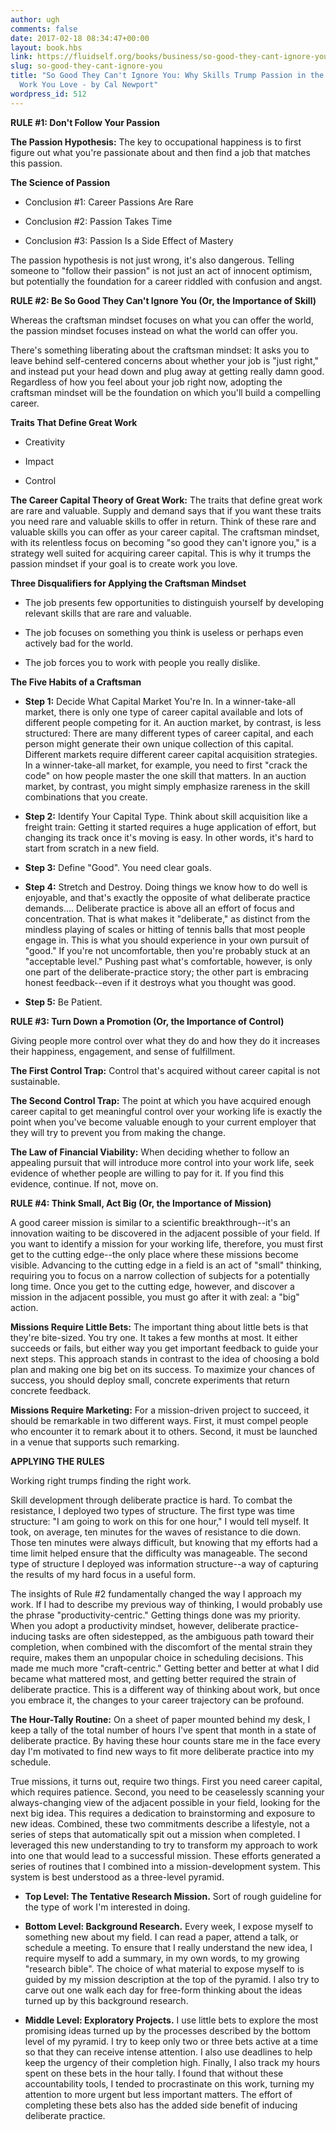 ```yaml
---
author: ugh
comments: false
date: 2017-02-18 08:34:47+00:00
layout: book.hbs
link: https://fluidself.org/books/business/so-good-they-cant-ignore-you/
slug: so-good-they-cant-ignore-you
title: "So Good They Can't Ignore You: Why Skills Trump Passion in the Quest for
  Work You Love - by Cal Newport"
wordpress_id: 512
---
```


**RULE #1: Don't Follow Your Passion**

**The Passion Hypothesis:** The key to occupational happiness is to first figure out what you're passionate about and then find a job that matches this passion.

**The Science of Passion**

- Conclusion #1: Career Passions Are Rare

- Conclusion #2: Passion Takes Time

- Conclusion #3: Passion Is a Side Effect of Mastery

The passion hypothesis is not just wrong, it's also dangerous. Telling someone to "follow their passion" is not just an act of innocent optimism, but potentially the foundation for a career riddled with confusion and angst.

**RULE #2: Be So Good They Can't Ignore You (Or, the Importance of Skill)**

Whereas the craftsman mindset focuses on what you can offer the world, the passion mindset focuses instead on what the world can offer you.

There's something liberating about the craftsman mindset: It asks you to leave behind self-centered concerns about whether your job is "just right," and instead put your head down and plug away at getting really damn good. Regardless of how you feel about your job right now, adopting the craftsman mindset will be the foundation on which you'll build a compelling career.

**Traits That Define Great Work**

- Creativity

- Impact

- Control

**The Career Capital Theory of Great Work:** The traits that define great work are rare and valuable. Supply and demand says that if you want these traits you need rare and valuable skills to offer in return. Think of these rare and valuable skills you can offer as your career capital. The craftsman mindset, with its relentless focus on becoming "so good they can't ignore you," is a strategy well suited for acquiring career capital. This is why it trumps the passion mindset if your goal is to create work you love.

**Three Disqualifiers for Applying the Craftsman Mindset**

- The job presents few opportunities to distinguish yourself by developing relevant skills that are rare and valuable.

- The job focuses on something you think is useless or perhaps even actively bad for the world.

- The job forces you to work with people you really dislike.

**The Five Habits of a Craftsman**

- **Step 1:** Decide What Capital Market You're In. In a winner-take-all market, there is only one type of career capital available and lots of different people competing for it. An auction market, by contrast, is less structured: There are many different types of career capital, and each person might generate their own unique collection of this capital. Different markets require different career capital acquisition strategies. In a winner-take-all market, for example, you need to first "crack the code" on how people master the one skill that matters. In an auction market, by contrast, you might simply emphasize rareness in the skill combinations that you create.

- **Step 2:** Identify Your Capital Type. Think about skill acquisition like a freight train: Getting it started requires a huge application of effort, but changing its track once it's moving is easy. In other words, it's hard to start from scratch in a new field.

- **Step 3:** Define "Good". You need clear goals.

- **Step 4:** Stretch and Destroy. Doing things we know how to do well is enjoyable, and that's exactly the opposite of what deliberate practice demands…. Deliberate practice is above all an effort of focus and concentration. That is what makes it "deliberate," as distinct from the mindless playing of scales or hitting of tennis balls that most people engage in. This is what you should experience in your own pursuit of "good." If you're not uncomfortable, then you're probably stuck at an "acceptable level." Pushing past what's comfortable, however, is only one part of the deliberate-practice story; the other part is embracing honest feedback--even if it destroys what you thought was good.

- **Step 5:** Be Patient.

**RULE #3: Turn Down a Promotion (Or, the Importance of Control)**

Giving people more control over what they do and how they do it increases their happiness, engagement, and sense of fulfillment.

**The First Control Trap:** Control that's acquired without career capital is not sustainable.

**The Second Control Trap:** The point at which you have acquired enough career capital to get meaningful control over your working life is exactly the point when you've become valuable enough to your current employer that they will try to prevent you from making the change.

**The Law of Financial Viability:** When deciding whether to follow an appealing pursuit that will introduce more control into your work life, seek evidence of whether people are willing to pay for it. If you find this evidence, continue. If not, move on.

**RULE #4: Think Small, Act Big (Or, the Importance of Mission)**

A good career mission is similar to a scientific breakthrough--it's an innovation waiting to be discovered in the adjacent possible of your field. If you want to identify a mission for your working life, therefore, you must first get to the cutting edge--the only place where these missions become visible. Advancing to the cutting edge in a field is an act of "small" thinking, requiring you to focus on a narrow collection of subjects for a potentially long time. Once you get to the cutting edge, however, and discover a mission in the adjacent possible, you must go after it with zeal: a "big" action.

**Missions Require Little Bets:** The important thing about little bets is that they're bite-sized. You try one. It takes a few months at most. It either succeeds or fails, but either way you get important feedback to guide your next steps. This approach stands in contrast to the idea of choosing a bold plan and making one big bet on its success. To maximize your chances of success, you should deploy small, concrete experiments that return concrete feedback.

**Missions Require Marketing:** For a mission-driven project to succeed, it should be remarkable in two different ways. First, it must compel people who encounter it to remark about it to others. Second, it must be launched in a venue that supports such remarking.

**APPLYING THE RULES**

Working right trumps finding the right work.

Skill development through deliberate practice is hard. To combat the resistance, I deployed two types of structure. The first type was time structure: "I am going to work on this for one hour," I would tell myself. It took, on average, ten minutes for the waves of resistance to die down. Those ten minutes were always difficult, but knowing that my efforts had a time limit helped ensure that the difficulty was manageable. The second type of structure I deployed was information structure--a way of capturing the results of my hard focus in a useful form.

The insights of Rule #2 fundamentally changed the way I approach my work. If I had to describe my previous way of thinking, I would probably use the phrase "productivity-centric." Getting things done was my priority. When you adopt a productivity mindset, however, deliberate practice-inducing tasks are often sidestepped, as the ambiguous path toward their completion, when combined with the discomfort of the mental strain they require, makes them an unpopular choice in scheduling decisions. This made me much more "craft-centric." Getting better and better at what I did became what mattered most, and getting better required the strain of deliberate practice. This is a different way of thinking about work, but once you embrace it, the changes to your career trajectory can be profound.

**The Hour-Tally Routine:** On a sheet of paper mounted behind my desk, I keep a tally of the total number of hours I've spent that month in a state of deliberate practice. By having these hour counts stare me in the face every day I'm motivated to find new ways to fit more deliberate practice into my schedule.

True missions, it turns out, require two things. First you need career capital, which requires patience. Second, you need to be ceaselessly scanning your always-changing view of the adjacent possible in your field, looking for the next big idea. This requires a dedication to brainstorming and exposure to new ideas. Combined, these two commitments describe a lifestyle, not a series of steps that automatically spit out a mission when completed. I leveraged this new understanding to try to transform my approach to work into one that would lead to a successful mission. These efforts generated a series of routines that I combined into a mission-development system. This system is best understood as a three-level pyramid.

- **Top Level: The Tentative Research Mission.** Sort of rough guideline for the type of work I'm interested in doing.

- **Bottom Level: Background Research.** Every week, I expose myself to something new about my field. I can read a paper, attend a talk, or schedule a meeting. To ensure that I really understand the new idea, I require myself to add a summary, in my own words, to my growing "research bible". The choice of what material to expose myself to is guided by my mission description at the top of the pyramid. I also try to carve out one walk each day for free-form thinking about the ideas turned up by this background research.

- **Middle Level: Exploratory Projects.** I use little bets to explore the most promising ideas turned up by the processes described by the bottom level of my pyramid. I try to keep only two or three bets active at a time so that they can receive intense attention. I also use deadlines to help keep the urgency of their completion high. Finally, I also track my hours spent on these bets in the hour tally. I found that without these accountability tools, I tended to procrastinate on this work, turning my attention to more urgent but less important matters. The effort of completing these bets also has the added side benefit of inducing deliberate practice.
